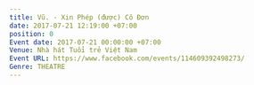 ```yaml
---
title: Vũ. - Xin Phép (được) Cô Đơn
date: 2017-07-21 12:19:00 +07:00
position: 0
Event date: 2017-07-21 00:00:00 +07:00
Venue: Nhà hát Tuổi trẻ Việt Nam
Event URL: https://www.facebook.com/events/114609392498273/
Genre: THEATRE
---
```


